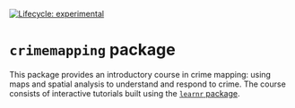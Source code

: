 <!-- badges: start -->
[![Lifecycle: experimental](https://img.shields.io/badge/lifecycle-experimental-orange.svg)](https://www.tidyverse.org/lifecycle/#experimental)
<!-- badges: end -->

# `crimemapping` package

This package provides an introductory course in crime mapping: using maps and 
spatial analysis to understand and respond to crime. The course consists of 
interactive tutorials built using the 
[`learnr` package](https://rstudio.github.io/learnr/).
